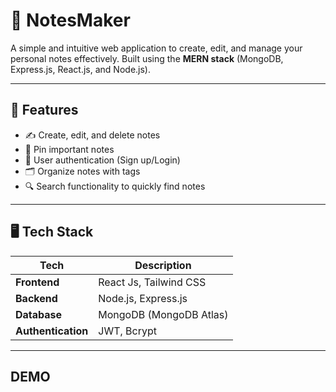 # 📝 NotesMaker

A simple and intuitive web application to create, edit, and manage your personal notes effectively. Built using the **MERN stack** (MongoDB, Express.js, React.js, and Node.js).

---

## 🚀 Features

- ✍️ Create, edit, and delete notes
- 📌 Pin important notes
- 🔐 User authentication (Sign up/Login)
- 🗂️ Organize notes with tags 
- 🔍 Search functionality to quickly find notes


---

## 🖥️ Tech Stack

| Tech | Description |
|------|-------------|
| **Frontend** | React Js, Tailwind CSS |
| **Backend**  | Node.js, Express.js |
| **Database** | MongoDB (MongoDB Atlas) |
| **Authentication** | JWT, Bcrypt |


---

## DEMO 


